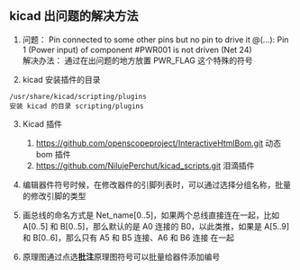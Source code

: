 ## kicad 出问题的解决方法

1. 问题：
Pin connected to some other pins but no pin to drive it
@(...): Pin 1 (Power input) of component #PWR001 is not driven (Net 24)  
解决办法：
通过在出问题的地方放置 PWR_FLAG 这个特殊的符号

2. kicad 安装插件的目录
```
/usr/share/kicad/scripting/plugins
安装 kicad 的目录 scripting/plugins
```

3. Kicad 插件
	1. https://github.com/openscopeproject/InteractiveHtmlBom.git 动态 bom 插件
	2. https://github.com/NilujePerchut/kicad_scripts.git 泪滴插件

4. 编辑器件符号时候，在修改器件的引脚列表时，可以通过选择分组名称，批量的修改引脚的类型
5. 画总线的命名方式是 Net_name[0..5]，如果两个总线直接连在一起，比如 A[0..5] 和 B[0..5]，那么默认的是 A0 连接的 B0，以此类推，如果是 A[5..9] 和 B[0..6]，那么只有 A5 和 B5 连接、A6 和 B6 连接 在一起
6. 原理图通过点选**批注**原理图符号可以批量给器件添加编号
